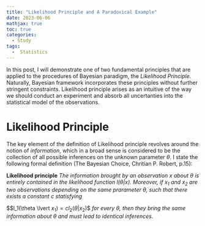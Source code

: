 ```yaml
---
title: "Likelihood Principle and A Paradoxical Example"
date: 2023-06-06
mathjax: true
toc: true
categories:
  - Study
tags:
  -  Statistics
---
```

In this post, I will demonstrate one of two fundamental principles that 
are applied to the procedures of Bayesian paradigm, the *Likelihood Principle*.
Naturally, Bayesian framework incorporates these principles without further 
stringent constraints. Likelihood principle arises as an intuitive of the way
we should conduct an experiment and absorb all uncertanties into the statistical 
model of the observations. 

# Likelihood Principle
The key element of the definition of Likelihood principle revolves around the notion
of *information*, which in a broad sense is considered to be the collection of all 
possible inferences on the unknown parameter $\theta$. I state the following formal 
definition (The Bayesian Choice, Chritian P. Robert, p.15):

**Likelihood principle** *The information brought by an observation $x$ about $\theta$
is entirely contained in the likelihood function $l(\theta \lvert x)$. Moreover,
if $x_1$ and $x_2$ are two observations depending on the same prarameter $\theta$, such 
that there exists a constant $c$ statisfying*

$$l_1(\theta \lvert $x_1) = cl_2(\theta \lvert x_2)$$
*for every $\theta$, then they bring the same information about $\theta$ and must lead to 
identical inferences.*
